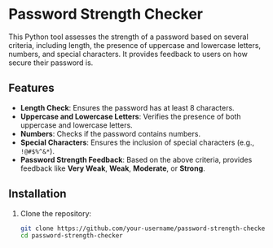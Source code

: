 # Password Strength Checker

This Python tool assesses the strength of a password based on several criteria, including length, the presence of uppercase and lowercase letters, numbers, and special characters. It provides feedback to users on how secure their password is.

## Features
- **Length Check**: Ensures the password has at least 8 characters.
- **Uppercase and Lowercase Letters**: Verifies the presence of both uppercase and lowercase letters.
- **Numbers**: Checks if the password contains numbers.
- **Special Characters**: Ensures the inclusion of special characters (e.g., `!@#$%^&*`).
- **Password Strength Feedback**: Based on the above criteria, provides feedback like **Very Weak**, **Weak**, **Moderate**, or **Strong**.

## Installation
1. Clone the repository:
   ```bash
   git clone https://github.com/your-username/password-strength-checker.git
   cd password-strength-checker
